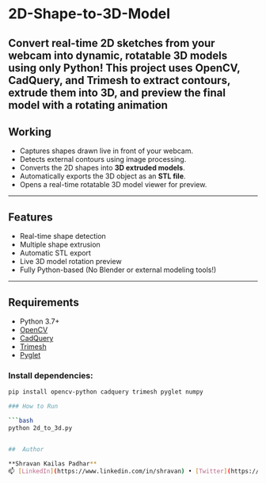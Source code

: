 # 2D-Shape-to-3D-Model
Convert real-time 2D sketches from your webcam into dynamic, rotatable 3D models using only Python! This project uses OpenCV, CadQuery, and Trimesh to extract contours, extrude them into 3D, and preview the final model with a rotating animation
---

##  Working 

- Captures shapes drawn live in front of your webcam.
- Detects external contours using image processing.
- Converts the 2D shapes into **3D extruded models**.
- Automatically exports the 3D object as an **STL file**.
- Opens a real-time rotatable 3D model viewer for preview.

---

##  Features

- Real-time shape detection  
- Multiple shape extrusion  
- Automatic STL export  
- Live 3D model rotation preview  
- Fully Python-based (No Blender or external modeling tools!)

---

##  Requirements

- Python 3.7+
- [OpenCV](https://pypi.org/project/opencv-python/)
- [CadQuery](https://github.com/CadQuery/cadquery)
- [Trimesh](https://trimsh.org/)
- [Pyglet](https://pyglet.readthedocs.io/)

###  Install dependencies:

```bash
pip install opencv-python cadquery trimesh pyglet numpy

### How to Run

```bash
python 2d_to_3d.py


##  Author

**Shravan Kailas Padhar**  
📫 [LinkedIn](https://www.linkedin.com/in/shravan) • [Twitter](https://twitter.com/your_twitter_handle)
